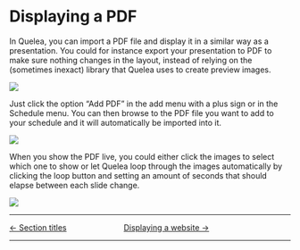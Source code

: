 # Displaying a PDF

In Quelea, you can import a PDF file and display it in a similar way as
a presentation. You could for instance export your presentation to PDF
to make sure nothing changes in the layout, instead of relying on the
(sometimes inexact) library that Quelea uses to create preview images.

![](Add_PDF.png)

Just click the option “Add PDF” in the add menu with a plus sign or in
the Schedule menu. You can then browse to the PDF file you want to add
to your schedule and it will automatically be imported into it.

![](PDF_in_schedule.png)

When you show the PDF live, you could either click the images to select
which one to show or let Quelea loop through the images automatically by
clicking the loop button and setting an amount of seconds that should
elapse between each slide change.

![](PDF_live.png)

-----



[← Section titles](Section_titles "Section titles")
&nbsp;&nbsp;&nbsp;&nbsp;&nbsp;&nbsp;&nbsp;&nbsp;&nbsp;&nbsp;&nbsp;&nbsp;&nbsp;&nbsp;&nbsp;&nbsp;&nbsp;&nbsp;&nbsp;&nbsp;&nbsp;&nbsp;&nbsp;&nbsp; [Displaying a website
→](Displaying_a_website "Displaying a website")

---
